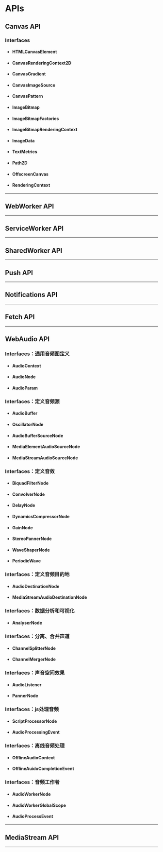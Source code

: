# APIs

## Canvas API
  ### Interfaces
  - #### HTMLCanvasElement
  - #### CanvasRenderingContext2D
  - #### CanvasGradient
  - #### CanvasImageSource
  - #### CanvasPattern
  - #### ImageBitmap
  - #### ImageBitmapFactories
  - #### ImageBitmapRenderingContext
  - #### ImageData
  - #### TextMetrics
  - #### Path2D
  - #### OffscreenCanvas
  - #### RenderingContext
---
## WebWorker API
---
## ServiceWorker API
---
## SharedWorker API
---
## Push API
---
## Notifications API
---
## Fetch API
---
## WebAudio API
  ### Interfaces：通用音频图定义
  - #### AudioContext
  - #### AudioNode
  - #### AudioParam

  ### Interfaces：定义音频源
  - #### AudioBuffer
  - #### OscillatorNode
  - #### AudioBufferSourceNode
  - #### MediaElementAudioSourceNode
  - #### MediaStreamAudioSourceNode

  ### Interfaces：定义音效
  - #### BiquadFilterNode
  - #### ConvolverNode
  - #### DelayNode
  - #### DynamicsCompressorNode
  - #### GainNode
  - #### StereoPannerNode
  - #### WaveShaperNode
  - #### PeriodicWave

  ### Interfaces：定义音频目的地
  - #### AudioDestinationNode
  - #### MediaStreamAudioDestinationNode

  ### Interfaces：数据分析和可视化
  - #### AnalyserNode

  ### Interfaces：分离、合并声道
  - #### ChannelSplitterNode
  - #### ChannelMergerNode

  ### Interfaces：声音空间效果
  - #### AudioListener
  - #### PannerNode

  ### Interfaces：js处理音频
  - #### ScriptProcessorNode
  - #### AudioProcessingEvent

  ### Interfaces：离线音频处理
  - #### OfflineAudioContext
  - #### OfflineAuidoCompletionEvent

  ### Interfaces：音频工作者
  - #### AudioWorkerNode
  - #### AudioWorkerGlobalScope
  - #### AudioProcessEvent
---
## MediaStream API
---